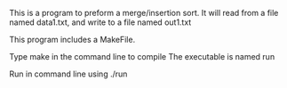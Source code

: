 This is a program to preform a merge/insertion sort. It will read from a file named data1.txt,
	and write to a file named out1.txt

This program includes a MakeFile.

Type make in the command line to compile
	The executable is named run

Run in command line using
	./run
